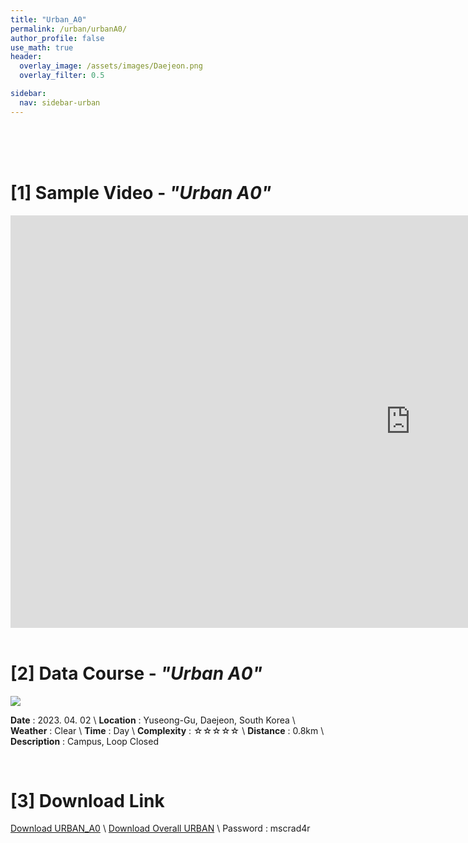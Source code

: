 ```yaml
---
title: "Urban_A0"
permalink: /urban/urbanA0/
author_profile: false
use_math: true
header:
  overlay_image: /assets/images/Daejeon.png
  overlay_filter: 0.5

sidebar:
  nav: sidebar-urban
---
```


<br/>
<br/>
<br/>



# [1] Sample Video - *"Urban A0"*

<iframe width="1280" height="660" src="https://www.youtube.com/embed/-wITd_IbXgs" title="URBAN A0" frameborder="0" allow="accelerometer; autoplay; clipboard-write; encrypted-media; gyroscope; picture-in-picture; web-share" allowfullscreen></iframe>

<br/>
<br/>

# [2] Data Course - *"Urban A0"*
![ ](https://drive.google.com/uc?id=1-mFtQtY6dVAkQ56EXlZU4F-W-zYXVn-X)

**Date** : 2023. 04. 02 \\
**Location** : Yuseong-Gu, Daejeon, South Korea \\
**Weather** : Clear     \\
**Time** : Day          \\
**Complexity** : ☆☆☆☆☆  \\
**Distance** : 0.8km    \\
**Description** : Campus, Loop Closed


<br/>



# [3] Download Link
[Download URBAN_A0](http://gofile.me/70cMI/qMlid7DJj) \\
[Download Overall URBAN](http://gofile.me/70cMI/TjQ5Rozfq) \\
Password : mscrad4r 



<br/>
<br/>


